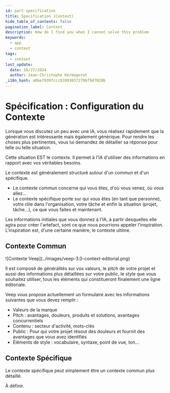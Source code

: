 ```yaml
---
id: part-specification
title: Specification (Context)
hide_table_of_contents: false
pagination_label: Context
description: How do I find you when I cannot solve this problem
keywords:
  - app
  - context
tags:
  - context
last_update:
  date: 10/27/2024
  author: Jean-Christophe Kermagoret
_i18n_hash: a0be70397ccc83993037278bf9d7020b
---
```

# Spécification : Configuration du Contexte

Lorsque vous discutez un peu avec une IA, vous réalisez rapidement que la génération est intéressante mais également générique. Pour rendre les choses plus pertinentes, vous lui demandez de détailler sa réponse pour telle ou telle situation.

Cette situation EST le contexte. Il permet à l'IA d'utiliser des informations en rapport avec vos véritables besoins.

Le contexte est généralement structuré autour d'un commun et d'un spécifique.
* Le contexte commun concerne qui vous êtes, d'où vous venez, où vous allez...
* Le contexte spécifique porte sur qui vous êtes (en tant que personne), votre rôle dans l'organisation, votre tâche et enfin la situation (projet, tâche...), ce que vous faites et maintenant.

Les informations initiales que vous donnez à l'IA, à partir desquelles elle agira pour créer l'artefact, sont ce que nous pourrions appeler l'inspiration. L'inspiration est, d'une certaine manière, le contexte ultime.

## Contexte Commun

<div class="zoom screenshot">
![Contexte Veep](../images/veep-3.0-context-editorial.png)
</div>

Il est composé de généralités sur vos valeurs, le pitch de votre projet et aussi des informations plus détaillées sur votre public, le style que vous souhaitez utiliser, tous les éléments qui constitueront finalement une ligne éditoriale.

Veep vous propose actuellement un formulaire avec les informations suivantes que vous devez remplir :
* Valeurs de la marque
* Pitch : avantages, douleurs, produits et solutions, avantages concurrentiels
* Contenu : secteur d'activité, mots-clés
* Public : Pour qui votre projet résout des douleurs et fournit des avantages que vous avez identifiés
* Éléments de style : vocabulaire, syntaxe, point de vue, ton...

## Contexte Spécifique

Le contexte spécifique peut simplement être un contexte commun plus détaillé.

À définir.
